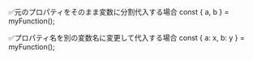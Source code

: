✅元のプロパティをそのまま変数に分割代入する場合
const { a, b } = myFunction();


✅プロパティ名を別の変数名に変更して代入する場合
const { a: x, b: y } = myFunction();

